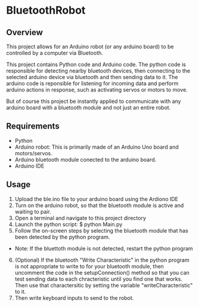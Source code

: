 # BluetoothRobot

## Overview
This project allows for an Arduino robot (or any arduino board) to be controlled by a computer via Bluetooth. 

This project contains Python code and Arduino code. The python code is responsible for detecting nearby bluetooth devices, then connecting to the selected arduino device via bluetooth and then sending data to it. The arduino code is reponsible for listening for incoming data and perform arduino actions in response, such as activating servos or motors to move.

But of course this project be instantly applied to communicate with any arduino board with a bluetooth module and not just an entire robot. 

## Requirements
- Python
- Arduino robot: This is primarily made of an Arduino Uno board and motors/servos.
- Arduino bluetooth module conected to the arduino board. 
- Arduino IDE

## Usage
1. Upload the ble.ino file to your arduino board using the Ardiono IDE
2. Turn on the arduino robot, so that the bluetooth module is active and waiting to pair.
3. Open a terminal and navigate to this project directory
4. Launch the python script: $ python Main.py
5. Follow the on-screen steps by selecting the bluetooth module that has been detected by the python program.
- Note: If the bluettoth module is not detected, restart the python program
6. (Optional) If the bluetooth "Write Characteristic" in the python program is not appropriate to write to for your bluetooth module, then uncomment the code in the setupConnection() method so that you can test sending data to each chracteristic until you find one that works. Then use that charactersitic by setting the variable "writeCharacteristic" to it.
7. Then write keyboard inputs to send to the robot.